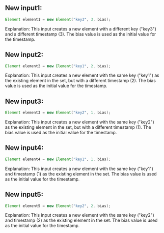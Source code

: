 ## New input1:
```java
Element element1 = new Element("key3", 3, bias);
```
Explanation: This input creates a new element with a different key ("key3") and a different timestamp (3). The bias value is used as the initial value for the timestamp.

## New input2:
```java
Element element2 = new Element("key1", 2, bias);
```
Explanation: This input creates a new element with the same key ("key1") as the existing element in the set, but with a different timestamp (2). The bias value is used as the initial value for the timestamp.

## New input3:
```java
Element element3 = new Element("key2", 1, bias);
```
Explanation: This input creates a new element with the same key ("key2") as the existing element in the set, but with a different timestamp (1). The bias value is used as the initial value for the timestamp.

## New input4:
```java
Element element4 = new Element("key1", 1, bias);
```
Explanation: This input creates a new element with the same key ("key1") and timestamp (1) as the existing element in the set. The bias value is used as the initial value for the timestamp.

## New input5:
```java
Element element5 = new Element("key2", 2, bias);
```
Explanation: This input creates a new element with the same key ("key2") and timestamp (2) as the existing element in the set. The bias value is used as the initial value for the timestamp.
